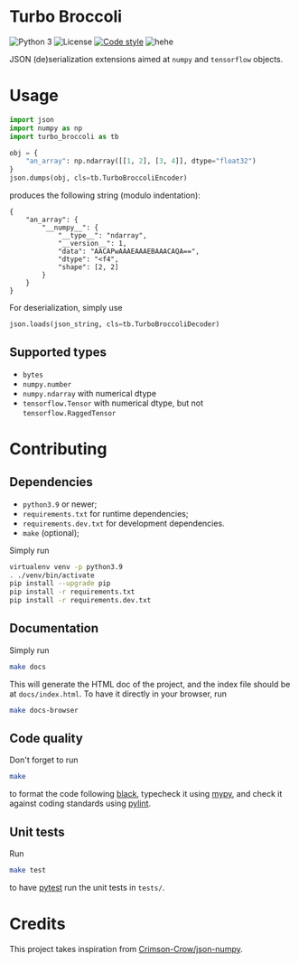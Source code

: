 Turbo Broccoli
==============

![Python 3](https://img.shields.io/badge/python-3-blue)
![License](https://img.shields.io/github/license/altaris/turbo-broccoli)
[![Code style](https://img.shields.io/badge/style-black-black)](https://pypi.org/project/black)
![hehe](https://img.shields.io/badge/project%20name-github-pink)

JSON (de)serialization extensions aimed at `numpy` and `tensorflow` objects.

# Usage

```py
import json
import numpy as np
import turbo_broccoli as tb

obj = {
    "an_array": np.ndarray([[1, 2], [3, 4]], dtype="float32")
}
json.dumps(obj, cls=tb.TurboBroccoliEncoder)
```
produces the following string (modulo indentation):
```
{
    "an_array": {
        "__numpy__": {
            "__type__": "ndarray",
            "__version__": 1,
            "data": "AACAPwAAAEAAAEBAAACAQA==",
            "dtype": "<f4",
            "shape": [2, 2]
        }
    }
}
```

For deserialization, simply use
```py
json.loads(json_string, cls=tb.TurboBroccoliDecoder)
```

## Supported types

* `bytes`
* `numpy.number`
* `numpy.ndarray` with numerical dtype
* `tensorflow.Tensor` with numerical dtype, but not `tensorflow.RaggedTensor`

# Contributing

## Dependencies

* `python3.9` or newer;
* `requirements.txt` for runtime dependencies;
* `requirements.dev.txt` for development dependencies.
* `make` (optional);

Simply run
```sh
virtualenv venv -p python3.9
. ./venv/bin/activate
pip install --upgrade pip
pip install -r requirements.txt
pip install -r requirements.dev.txt
```

## Documentation

Simply run
```sh
make docs
```
This will generate the HTML doc of the project, and the index file should be at
`docs/index.html`. To have it directly in your browser, run
```sh
make docs-browser
```

## Code quality

Don't forget to run
```sh
make
```
to format the code following [black](https://pypi.org/project/black/),
typecheck it using [mypy](http://mypy-lang.org/), and check it against coding
standards using [pylint](https://pylint.org/).

## Unit tests

Run
```sh
make test
```
to have [pytest](https://docs.pytest.org/) run the unit tests in `tests/`.

# Credits

This project takes inspiration from
[Crimson-Crow/json-numpy](https://github.com/Crimson-Crow/json-numpy).
